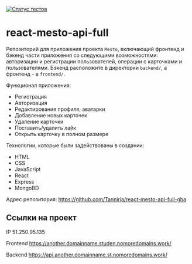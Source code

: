 [![Статус тестов](../../actions/workflows/tests.yml/badge.svg)](../../actions/workflows/tests.yml)

# react-mesto-api-full
Репозиторий для приложения проекта `Mesto`, включающий фронтенд и бэкенд части приложения со следующими возможностями: авторизации и регистрации пользователей, операции с карточками и пользователями. Бэкенд расположите в директории `backend/`, а фронтенд - в `frontend/`. 
  
Функционал приложения:

* Регистрация
* Авторизация
* Редактирования профиля, аватарки
* Добавление новых карточек
* Удаление карточки
* Поставить/удалить лайк
* Открыть карточку в полном размере

Технологии, которые были задействованы в создании:

* HTML
* CSS 
* JavaScript
* React
* Express
* MongoBD


Адрес репозитория: https://github.com/Tanniria/react-mesto-api-full-gha

## Ссылки на проект

IP 51.250.95.135

Frontend https://another.domainname.studen.nomoredomains.work/

Backend https://api.another.domainname.st.nomoredomains.work/
